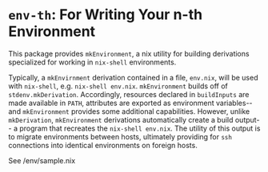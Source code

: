 # `env-th`: For Writing Your n-th Environment

This package provides `mkEnvironment`, a nix utility for building
derivations specialized for working in `nix-shell` environments.

Typically, a `mkEnvirnment` derivation contained in a file,
`env.nix`, will be used with `nix-shell`, e.g. `nix-shell env.nix`.
`mkEnvironment` builds off of `stdenv.mkDerivation`. Accordingly,
resources declared in `buildInputs` are made available in `PATH`,
attributes are exported as environment variables--and `mkEnvironment`
provides some additional capabilities. However, unlike `mkDerivation`,
`mkEnvironment` derivations automatically create a build output--
a program that recreates the `nix-shell env.nix`. The utility of
this output is to migrate environments between hosts, ultimately
providing for `ssh` connections into identical environments on
foreign hosts.

See /env/sample.nix
